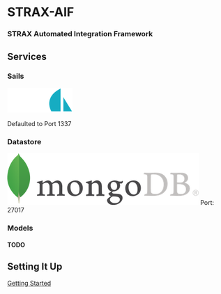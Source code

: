 # STRAX-AIF
### STRAX Automated Integration Framework

## Services

### Sails 
![Sails](logo_sails@2x.png)

Defaulted to Port 1337

### Datastore
![Mongo](mongodb.png)
Port: 27017

### Models

#### TODO


## Setting It Up
[Getting Started](https://github.com/GroupCareTech/strax-qa/strax-aif-box/documentation/getting_started.md)